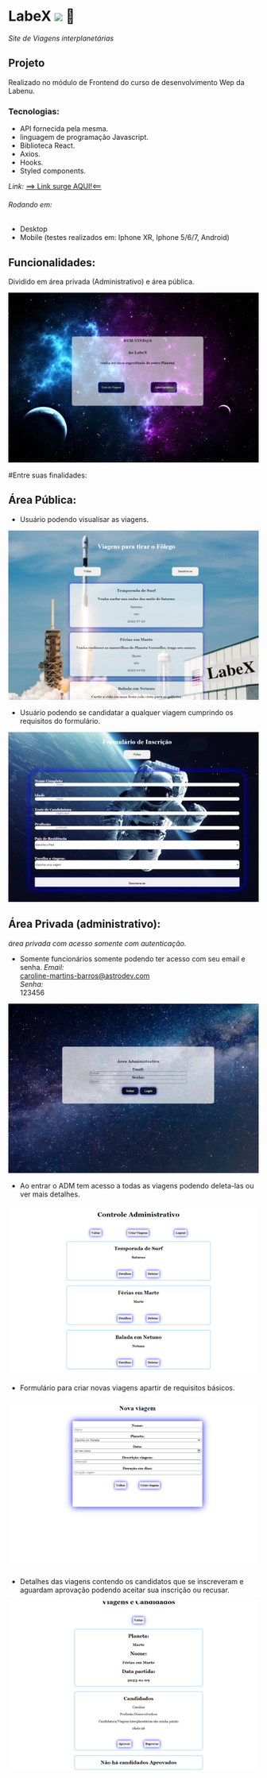 # LabeX ![]("./src/Pages/imagens/favicon_io/favicon-32x32.png") 🚀

*Site de Viagens interplanetárias*

## Projeto
Realizado no módulo de Frontend do curso de desenvolvimento Wep da Labenu.

### Tecnologias:
- API fornecida pela mesma.
- linguagem de programação Javascript.
- Biblioteca React.
- Axios.
- Hooks.
- Styled components.

*Link:*
[==> Link surge AQUI!<==](https://tightfisted-space.surge.sh/)


###### Rodando em:
- Desktop 
- Mobile (testes realizados em: Iphone XR, Iphone 5/6/7, Android) 

## Funcionalidades:
Dividido em área privada (Administrativo) e área pública.

![](./labex/src/pages/imagens/Readme/HomePages.png)

#Entre suas finalidades:

## Área Pública:

- Usuário podendo visualisar as viagens.

![](./labex/src/pages/imagens/Readme/ListTrips.png)

- Usuário podendo se candidatar a qualquer viagem cumprindo os requisitos do formulário.

![](./labex/src/pages/imagens/Readme/FormPages.png)

## Área Privada (administrativo):

 *área privada com acesso somente com autenticação.*

- Somente funcionários somente podendo ter acesso com seu email e senha.
*Email:* </br>
caroline-martins-barros@astrodev.com  </br>
*Senha:*  </br>
123456  </br>

![](./labex/src/pages/imagens/Readme/LoginAdms.png)

- Ao entrar o ADM tem acesso a todas as viagens podendo deleta-las ou ver mais detalhes.

![](./labex/src/pages/imagens/Readme/ListAdms.png)

- Formulário para criar novas viagens apartir de requisitos básicos.

![](./labex/src/pages/imagens/Readme/CreateTrips.png)

- Detalhes das viagens contendo os candidatos que se inscreveram e aguardam aprovação podendo aceitar sua inscrição ou recusar.

![](./labex/src/pages/imagens/Readme/TripDetails.png)